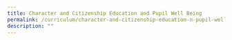 ```yaml
---
title: Character and Citizenship Education and Pupil Well Being
permalink: /curriculum/character-and-citizenship-education-n-pupil-well-being
description: ""
---
```

